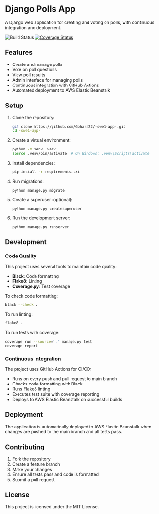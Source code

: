 # Django Polls App

A Django web application for creating and voting on polls, with continuous integration and deployment.

<!-- CI/CD Status: Active -->
<!-- Build: Ready for branch protection setup -->

![Build Status](https://github.com/Gohara22/-swe1-app-/workflows/Django%20CI%2FCD/badge.svg)
[![Coverage Status](https://coveralls.io/repos/github/Gohara22/-swe1-app-/badge.svg?branch=main)](https://coveralls.io/github/Gohara22/-swe1-app-?branch=main)

## Features

- Create and manage polls
- Vote on poll questions
- View poll results
- Admin interface for managing polls
- Continuous integration with GitHub Actions
- Automated deployment to AWS Elastic Beanstalk

## Setup

1. Clone the repository:
   ```bash
   git clone https://github.com/Gohara22/-swe1-app-.git
   cd -swe1-app-
   ```

2. Create a virtual environment:
   ```bash
   python -m venv .venv
   source .venv/bin/activate  # On Windows: .venv\Scripts\activate
   ```

3. Install dependencies:
   ```bash
   pip install -r requirements.txt
   ```

4. Run migrations:
   ```bash
   python manage.py migrate
   ```

5. Create a superuser (optional):
   ```bash
   python manage.py createsuperuser
   ```

6. Run the development server:
   ```bash
   python manage.py runserver
   ```

## Development

### Code Quality

This project uses several tools to maintain code quality:

- **Black**: Code formatting
- **Flake8**: Linting
- **Coverage.py**: Test coverage

To check code formatting:
```bash
black --check .
```

To run linting:
```bash
flake8 .
```

To run tests with coverage:
```bash
coverage run --source='.' manage.py test
coverage report
```

### Continuous Integration

The project uses GitHub Actions for CI/CD:

- Runs on every push and pull request to main branch
- Checks code formatting with Black
- Runs Flake8 linting
- Executes test suite with coverage reporting
- Deploys to AWS Elastic Beanstalk on successful builds

## Deployment

The application is automatically deployed to AWS Elastic Beanstalk when changes are pushed to the main branch and all tests pass.

## Contributing

1. Fork the repository
2. Create a feature branch
3. Make your changes
4. Ensure all tests pass and code is formatted
5. Submit a pull request

## License

This project is licensed under the MIT License.